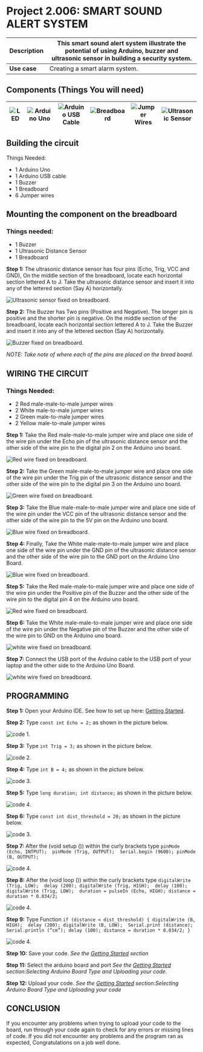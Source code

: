 # Project 2.006: SMART SOUND ALERT SYSTEM 

| **Description** | This smart sound alert system illustrate the potential of using Arduino, buzzer and ultrasonic sensor in building a security system. |
|------------------|----------------------------------------------------------------|
| **Use case**     | Creating a smart alarm system.  |

## Components (Things You will need)

| ![LED](../../assets/components/buzzer_ima.webp) | ![Arduino Uno](../../assets/components/arduino.png) | ![Arduino USB Cable](../../assets/components/USB_Cable.png) | ![Breadboard](../../assets/components/breadboard.png) |![Jumper Wires](../../assets/components/jump_wire.png)| ![Ultrasonic Sensor](../../assets/components/ultrasonic.png)|
|-------------------------|-------------------------|-------------------------|-------------------------|-------------------------|-------------------------|

## Building the circuit

Things Needed:

-	1 Arduino Uno 
-	1 Arduino USB cable 
-	1 Buzzer
-	1 Breadboard 
-	6 Jumper wires

## Mounting the component on the breadboard

### Things needed:

-	1 Buzzer 
-	1 Ultrasonic Distance Sensor 
-	1 Breadboard 

**Step 1:** The ultrasonic distance sensor has four pins (Echo, Trig, VCC and GND), On the middle section of the breadboard, locate each horizontal section lettered A to J. Take the ultrasonic distance sensor and insert it into any of the lettered section (Say A) horizontally.

![Ultrasonic sensor fixed on breadboard](../../assets/2.0/2.1.Ultrsonic_distance_sensor/circuit_1.jpg).

**Step 2:** The Buzzer has Two pins (Positive and Negative). The longer pin is positive and the shorter pin is negative. On the middle section of the breadboard, locate each horizontal section lettered A to J. Take the Buzzer and insert it into any of the lettered section (Say A) horizontally. 

![Buzzer fixed on breadboard](../../assets/2.0/2.1.Ultrsonic_distance_sensor/circuit_2.jpg).

_NOTE: Take note of where each of the pins are placed on the bread board._

## WIRING THE CIRCUIT

### Things Needed:

-	2 Red male-male-to-male jumper wires 
-	2 White male-to-male jumper wires 
-	2 Green male-to-male jumper wires 
-	2 Yellow male-to-male jumper wires 

**Step 1:** Take the Red male-male-to-male jumper wire and place one side of the wire pin under the Echo pin of the ultrasonic distance sensor and the other side of the wire pin to the digital pin 2 on the Arduino uno board.

![Red wire fixed on breadboard](../../assets/2.0/2.1.Ultrsonic_distance_sensor/circuit_3.jpg).

**Step 2:** Take the Green male-male-to-male jumper wire and place one side of the wire pin under the Trig pin of the ultrasonic distance sensor and the other side of the wire pin to the digital pin 3 on the Arduino uno board.

![Green wire fixed on breadboard](../../assets/2.0/2.1.Ultrsonic_distance_sensor/circuit_4.jpg).

**Step 3:** Take the Blue male-male-to-male jumper wire and place one side of the wire pin under the VCC pin of the ultrasonic distance sensor and the other side of the wire pin to the 5V pin on the Arduino uno board.

![Blue wire fixed on breadboard](../../assets/2.0/2.1.Ultrsonic_distance_sensor/circuit_5.jpg).

**Step 4:** Finally, Take the White male-male-to-male jumper wire and place one side of the wire pin under the GND pin of the ultrasonic distance sensor and the other side of the wire pin to the GND port on the Arduino Uno Board.

![Blue wire fixed on breadboard](../../assets/2.0/2.1.Ultrsonic_distance_sensor/circuit_6.jpg).

**Step 5:** Take the Red male-male-to-male jumper wire and place one side of the wire pin under the Positive pin of the Buzzer and the other side of the wire pin to the digital pin 4 on the Arduino uno board.

![Red wire fixed on breadboard](../../assets/2.0/2.1.Ultrsonic_distance_sensor/circuit_7.jpg).

**Step 6:** Take the White male-male-to-male jumper wire and place one side of the wire pin under the Negative pin of the Buzzer and the other side of the wire pin to GND on the Arduino uno board.

![white wire fixed on breadboard](../../assets/2.0/2.1.Ultrsonic_distance_sensor/circuit_8.jpg).

**Step 7:** Connect the USB port of the Arduino cable to the USB port of your laptop and the other side to the Arduino Uno Board.

![white wire fixed on breadboard](../../assets/2.0/2.1.Ultrsonic_distance_sensor/circuit_9.jpg).

## PROGRAMMING

**Step 1:** Open your Arduino IDE. See how to set up here: [Getting Started](../../../../README.md#getting-started).

**Step 2:** Type ```const int Echo = 2;``` as shown in the picture below.

![code 1](../../assets/2.0/2.1.Ultrsonic_distance_sensor/code_1.png).

**Step 3:** Type ```int Trig = 3;``` as shown in the picture below.

![code 2](../../assets/2.0/2.1.Ultrsonic_distance_sensor/code_2.png).

**Step 4:** Type ```int B = 4;``` as shown in the picture below.

![code 3](../../assets/2.0/2.1.Ultrsonic_distance_sensor/code_3.png).

**Step 5:** Type 
    ```
    long duration;
    int distance;
    ``` 
    as shown in the picture below.

![code 4](../../assets/2.0/2.1.Ultrsonic_distance_sensor/code_4.png).

**Step 6:** Type ```const int dist_threshold = 20;``` as shown in the picture below.

![code 3](../../assets/2.0/2.1.Ultrsonic_distance_sensor/code_5.png).

**Step 7:** After the (void setup ()) within the curly brackets type 
    ```
    pinMode (Echo, INTPUT); 
    pinMode (Trig, OUTPUT); 
    Serial.begin (9600);
    pinMode (B, OUTPUT);
    ``` 

![code 4](../../assets/2.0/2.1.Ultrsonic_distance_sensor/code_6.png).

**Step 8:** After the (void loop ()) within the curly brackets type 
    ```
    digitalWrite (Trig, LOW); 
    delay (200);
    digitalWrite (Trig, HIGH); 
    delay (100);
    digitalWrite (Trig, LOW); 
    duration = pulseIn (Echo, HIGH);
    distance = duration * 0.034/2;
    ``` 

![code 4](../../assets/2.0/2.1.Ultrsonic_distance_sensor/code_7.png).

**Step 9:** Type Function
    ```
    if (distance < dist_threshold)
    {
        digitalWrite (B, HIGH); 
        delay (200);
        digitalWrite (B, LOW); 
        Serial.print (distance);
        Serial.println (“cm”);
        delay (100);
        distance = duration * 0.034/2;
    }
    ``` 

![code 4](../../assets/2.0/2.1.Ultrsonic_distance_sensor/code_8.png).

**Step 10:** Save your code. _See the [Getting Started](../../../../README.md#getting-started) section_

**Step 11:** Select the arduino board and port _See the [Getting Started](../../../../README.md#getting-started) section:Selecting Arduino Board Type and Uploading your code_.

**Step 12:** Upload your code. _See the [Getting Started](../../../../README.md#getting-started) section:Selecting Arduino Board Type and Uploading your code_

## CONCLUSION

If you encounter any problems when trying to upload your code to the board, run through your code again to check for any errors or missing lines of code. If you did not encounter any problems and the program ran as expected, Congratulations on a job well done.